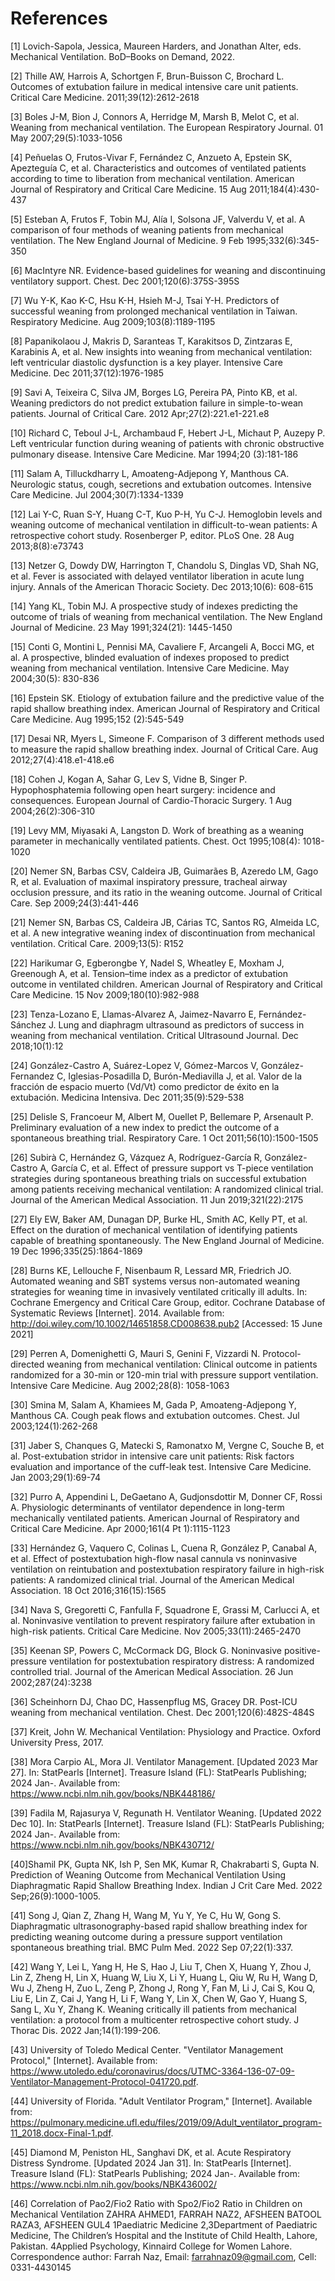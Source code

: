 # References

[1] Lovich-Sapola, Jessica, Maureen Harders, and Jonathan Alter, eds. Mechanical Ventilation. BoD–Books on Demand, 2022.

[2] Thille AW, Harrois A, Schortgen F, Brun-Buisson C, Brochard L. Outcomes of extubation failure in medical intensive care unit patients. Critical Care Medicine. 2011;39(12):2612-2618

[3] Boles J-M, Bion J, Connors A, Herridge M, Marsh B, Melot C, et al. Weaning from mechanical ventilation. The European Respiratory Journal. 01 May 2007;29(5):1033-1056

[4] Peñuelas O, Frutos-Vivar F, Fernández C, Anzueto A, Epstein SK, Apezteguía C, et al. Characteristics and outcomes of ventilated patients according to time to liberation from mechanical ventilation. American Journal of Respiratory and Critical Care Medicine. 15 Aug 2011;184(4):430-437

[5] Esteban A, Frutos F, Tobin MJ, Alía I, Solsona JF, Valverdu V, et al. A comparison of four methods of weaning patients from mechanical ventilation. The New England Journal of Medicine. 9 Feb 1995;332(6):345-350

[6] MacIntyre NR. Evidence-based guidelines for weaning and discontinuing ventilatory support. Chest. Dec 2001;120(6):375S-395S

[7] Wu Y-K, Kao K-C, Hsu K-H, Hsieh M-J, Tsai Y-H. Predictors of successful weaning from prolonged mechanical ventilation in Taiwan. Respiratory Medicine. Aug 2009;103(8):1189-1195

[8] Papanikolaou J, Makris D, Saranteas T, Karakitsos D, Zintzaras E, Karabinis A, et al. New insights into weaning from mechanical ventilation: left ventricular diastolic dysfunction is a key player. Intensive Care Medicine. Dec 2011;37(12):1976-1985

[9] Savi A, Teixeira C, Silva JM, Borges LG, Pereira PA, Pinto KB, et al. Weaning predictors do not predict extubation failure in simple-to-wean patients. Journal of Critical Care. 2012 Apr;27(2):221.e1-221.e8

[10] Richard C, Teboul J-L, Archambaud F, Hebert J-L, Michaut P, Auzepy P. Left ventricular function during weaning of patients with chronic obstructive pulmonary disease. Intensive Care Medicine. Mar 1994;20 (3):181-186

[11] Salam A, Tilluckdharry L, Amoateng-Adjepong Y, Manthous CA. Neurologic status, cough, secretions and extubation outcomes. Intensive Care Medicine. Jul 2004;30(7):1334-1339

[12] Lai Y-C, Ruan S-Y, Huang C-T, Kuo P-H, Yu C-J. Hemoglobin levels and weaning outcome of mechanical ventilation in difficult-to-wean patients: A retrospective cohort study. Rosenberger P, editor. PLoS One. 28 Aug 2013;8(8):e73743

[13] Netzer G, Dowdy DW, Harrington T, Chandolu S, Dinglas VD, Shah NG, et al. Fever is associated with delayed ventilator liberation in acute lung injury. Annals of the American Thoracic Society. Dec 2013;10(6): 608-615

[14] Yang KL, Tobin MJ. A prospective study of indexes predicting the outcome of trials of weaning from 
mechanical ventilation. The New England Journal of Medicine. 23 May 1991;324(21): 1445-1450

[15] Conti G, Montini L, Pennisi MA, Cavaliere F, Arcangeli A, Bocci MG, et al. A prospective, blinded evaluation of indexes proposed to predict weaning from mechanical ventilation. Intensive Care Medicine. May 2004;30(5): 830-836

[16] Epstein SK. Etiology of extubation failure and the predictive value of the rapid shallow breathing index. American Journal of Respiratory and Critical Care Medicine. Aug 1995;152 (2):545-549

[17] Desai NR, Myers L, Simeone F. Comparison of 3 different methods used to measure the rapid shallow breathing index. Journal of Critical Care. Aug 2012;27(4):418.e1-418.e6

[18] Cohen J, Kogan A, Sahar G, Lev S, Vidne B, Singer P. Hypophosphatemia following open heart surgery: incidence and consequences. European Journal of Cardio-Thoracic Surgery. 1 Aug 2004;26(2):306-310

[19] Levy MM, Miyasaki A, Langston D. Work of breathing as a weaning parameter in mechanically ventilated patients. Chest. Oct 1995;108(4): 1018-1020

[20] Nemer SN, Barbas CSV, Caldeira JB, Guimarães B, Azeredo LM, Gago R, et al. Evaluation of maximal inspiratory pressure, tracheal airway occlusion pressure, and its ratio in the weaning outcome. Journal of Critical Care. Sep 2009;24(3):441-446

[21] Nemer SN, Barbas CS, Caldeira JB, Cárias TC, Santos RG, Almeida LC, et al. A new integrative weaning index of discontinuation from mechanical ventilation. Critical Care. 2009;13(5): R152

[22] Harikumar G, Egberongbe Y, Nadel S, Wheatley E, Moxham J, Greenough A, et al. Tension–time index as a predictor of extubation outcome in ventilated children. American Journal of Respiratory and Critical Care Medicine. 15 Nov 2009;180(10):982-988

[23] Tenza-Lozano E, Llamas-Alvarez A, Jaimez-Navarro E, Fernández-Sánchez J. Lung and diaphragm ultrasound as predictors of success in weaning from mechanical ventilation. Critical Ultrasound Journal. Dec 2018;10(1):12

[24] González-Castro A, Suárez-Lopez V, Gómez-Marcos V, González-Fernandez C, Iglesias-Posadilla D, Burón-Mediavilla J, et al. Valor de la fracción de espacio muerto (Vd/Vt) como predictor de éxito en la extubación. Medicina Intensiva. Dec 2011;35(9):529-538

[25] Delisle S, Francoeur M, Albert M, Ouellet P, Bellemare P, Arsenault P. Preliminary evaluation of a new index to predict the outcome of a spontaneous breathing trial. Respiratory Care. 1 Oct 2011;56(10):1500-1505

[26] Subirà C, Hernández G, Vázquez A, Rodríguez-García R, González-Castro A, García C, et al. Effect of pressure support vs T-piece ventilation strategies during spontaneous breathing trials on successful extubation among patients receiving mechanical ventilation: A randomized clinical trial. Journal of the American Medical Association. 11 Jun 2019;321(22):2175

[27] Ely EW, Baker AM, Dunagan DP, Burke HL, Smith AC, Kelly PT, et al. Effect on the duration of mechanical ventilation of identifying patients capable of breathing spontaneously. The New England Journal of Medicine. 19 Dec 1996;335(25):1864-1869

[28] Burns KE, Lellouche F, Nisenbaum R, Lessard MR, Friedrich JO. Automated weaning and SBT systems versus non-automated weaning strategies for weaning time in invasively ventilated critically ill adults. In: Cochrane Emergency and Critical Care Group, editor. Cochrane Database of Systematic Reviews [Internet]. 2014. Available from: http://doi.wiley.com/10.1002/14651858.CD008638.pub2 [Accessed: 15 June 2021]

[29] Perren A, Domenighetti G, Mauri S, Genini F, Vizzardi N. Protocol-directed weaning from mechanical ventilation: Clinical outcome in patients randomized for a 30-min or 120-min trial with pressure support ventilation. Intensive Care Medicine. Aug 2002;28(8): 1058-1063

[30] Smina M, Salam A, Khamiees M, Gada P, Amoateng-Adjepong Y, Manthous CA. Cough peak flows and extubation outcomes. Chest. Jul 2003;124(1):262-268

[31] Jaber S, Chanques G, Matecki S, Ramonatxo M, Vergne C, Souche B, et al. Post-extubation stridor in intensive care unit patients: Risk factors evaluation and importance of the cuff-leak test. Intensive Care Medicine. Jan 2003;29(1):69-74

[32] Purro A, Appendini L, DeGaetano A, Gudjonsdottir M, Donner CF, Rossi A. Physiologic determinants of ventilator dependence in long-term mechanically ventilated patients. American Journal of Respiratory and Critical Care Medicine. Apr 2000;161(4 Pt 1):1115-1123

[33] Hernández G, Vaquero C, Colinas L, Cuena R, González P, Canabal A, et al. Effect of postextubation high-flow nasal cannula vs noninvasive ventilation on reintubation and postextubation respiratory failure in high-risk patients: A randomized clinical trial. Journal of the American Medical Association. 18 Oct 2016;316(15):1565

[34] Nava S, Gregoretti C, Fanfulla F, Squadrone E, Grassi M, Carlucci A, et al. Noninvasive ventilation to prevent respiratory failure after extubation in high-risk patients. Critical Care Medicine. Nov 2005;33(11):2465-2470

[35] Keenan SP, Powers C, McCormack DG, Block G. Noninvasive positive-pressure ventilation for postextubation respiratory distress: A randomized controlled trial. Journal of the American Medical Association. 26 Jun 2002;287(24):3238

[36] Scheinhorn DJ, Chao DC, Hassenpflug MS, Gracey DR. Post-ICU weaning from mechanical ventilation. Chest. Dec 2001;120(6):482S-484S

[37] Kreit, John W. Mechanical Ventilation: Physiology and Practice. Oxford University Press, 2017.

[38] Mora Carpio AL, Mora JI. Ventilator Management. [Updated 2023 Mar 27]. In: StatPearls [Internet]. Treasure Island (FL): StatPearls Publishing; 2024 Jan-. Available from: https://www.ncbi.nlm.nih.gov/books/NBK448186/

[39] Fadila M, Rajasurya V, Regunath H. Ventilator Weaning. [Updated 2022 Dec 10]. In: StatPearls [Internet]. Treasure Island (FL): StatPearls Publishing; 2024 Jan-. Available from: https://www.ncbi.nlm.nih.gov/books/NBK430712/

[40]Shamil PK, Gupta NK, Ish P, Sen MK, Kumar R, Chakrabarti S, Gupta N. Prediction of Weaning Outcome from Mechanical Ventilation Using Diaphragmatic Rapid Shallow Breathing Index. Indian J Crit Care Med. 2022 Sep;26(9):1000-1005.

[41] Song J, Qian Z, Zhang H, Wang M, Yu Y, Ye C, Hu W, Gong S. Diaphragmatic ultrasonography-based rapid shallow breathing index for predicting weaning outcome during a pressure support ventilation spontaneous breathing trial. BMC Pulm Med. 2022 Sep 07;22(1):337. 


[42] Wang Y, Lei L, Yang H, He S, Hao J, Liu T, Chen X, Huang Y, Zhou J, Lin Z, Zheng H, Lin X, Huang W, Liu X, Li Y, Huang L, Qiu W, Ru H, Wang D, Wu J, Zheng H, Zuo L, Zeng P, Zhong J, Rong Y, Fan M, Li J, Cai S, Kou Q, Liu E, Lin Z, Cai J, Yang H, Li F, Wang Y, Lin X, Chen W, Gao Y, Huang S, Sang L, Xu Y, Zhang K. Weaning critically ill patients from mechanical ventilation: a protocol from a multicenter retrospective cohort study. J Thorac Dis. 2022 Jan;14(1):199-206.


[43] University of Toledo Medical Center. "Ventilator Management Protocol," [Internet]. Available from: https://www.utoledo.edu/coronavirus/docs/UTMC-3364-136-07-09-Ventilator-Management-Protocol-041720.pdf.

[44] University of Florida. "Adult Ventilator Program," [Internet]. Available from: https://pulmonary.medicine.ufl.edu/files/2019/09/Adult_ventilator_program-11_2018.docx-Final-1.pdf.

[45] Diamond M, Peniston HL, Sanghavi DK, et al. Acute Respiratory Distress Syndrome. [Updated 2024 Jan 31]. In: StatPearls [Internet]. Treasure Island (FL): StatPearls Publishing; 2024 Jan-. Available from: https://www.ncbi.nlm.nih.gov/books/NBK436002/

[46] Correlation of Pao2/Fio2 Ratio with Spo2/Fio2 Ratio in Children on Mechanical Ventilation
ZAHRA AHMED1, FARRAH NAZ2, AFSHEEN BATOOL RAZA3, AFSHEEN GUL4
1Paediatric Medicine
2,3Department of Paediatric Medicine, The Children’s Hospital and the Institute of Child Health, Lahore, Pakistan. 4Applied Psychology, Kinnaird College for Women Lahore.
Correspondence author: Farrah Naz, Email: farrahnaz09@gmail.com, Cell: 0331-4430145